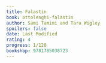 ```yaml
---
title: Falastin
book: ottolenghi-falastin
author: Sami Tamimi and Tara Wigley
spoilers: false
date: Last Modified
rating: 4
progress: 1/120
bookshop: 9781785038723
---
```

